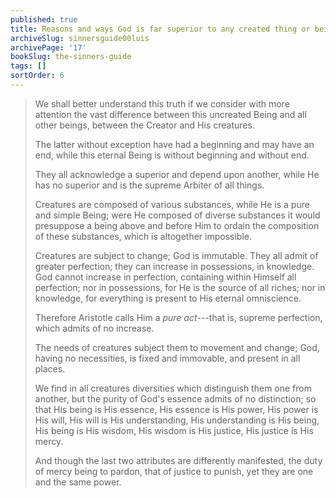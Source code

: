 ```yaml
---
published: true
title: Reasons and ways God is far superior to any created thing or being
archiveSlug: sinnersguide00luis
archivePage: '17'
bookSlug: the-sinners-guide
tags: []
sortOrder: 6
---
```


> We shall better understand this truth if we consider with more attention the vast difference between this uncreated Being and all other beings, between the Creator and His creatures.
>
> The latter without exception have had a beginning and may have an end, while this eternal Being is without beginning and without end.
>
> They all acknowledge a superior and depend upon another, while He has no superior and is the supreme Arbiter of all things.
>
> Creatures are composed of various substances, while He is a pure and simple Being; were He composed of diverse substances it would presuppose a being above and before Him to ordain the composition of these substances, which is altogether impossible.
>
> Creatures are subject to change; God is immutable. They all admit of greater perfection; they can increase in possessions, in knowledge. God cannot increase in perfection, containing within Himself all perfection; nor in possessions, for He is the source of all riches; nor in knowledge, for everything is present to His eternal omniscience.
>
> Therefore Aristotle calls Him a *pure act*---that is, supreme perfection, which admits of no increase.
>
> The needs of creatures subject them to movement and change; God, having no necessities, is fixed and immovable, and present in all places.
>
> We find in all creatures diversities which distinguish them one from another, but the purity of God's essence admits of no distinction; so that His being is His essence, His essence is His power, His power is His will, His will is His understanding, His understanding is His being, His being is His wisdom, His wisdom is His justice, His justice is His mercy.
>
> And though the last two attributes are differently manifested, the duty of mercy being to pardon, that of justice to punish, yet they are one and the same power.
